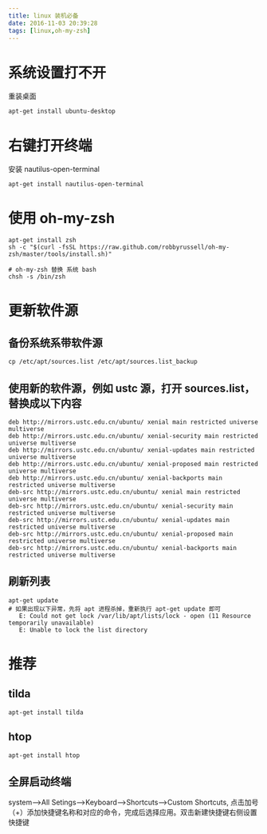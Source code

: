 ```yaml
---
title: linux 装机必备
date: 2016-11-03 20:39:28
tags: [linux,oh-my-zsh]
---
```

# 系统设置打不开
重装桌面
```
apt-get install ubuntu-desktop
```
# 右键打开终端
安装 nautilus-open-terminal
```
apt-get install nautilus-open-terminal
```
# 使用 oh-my-zsh
```
apt-get install zsh
sh -c "$(curl -fsSL https://raw.github.com/robbyrussell/oh-my-zsh/master/tools/install.sh)"

# oh-my-zsh 替换 系统 bash
chsh -s /bin/zsh
```
# 更新软件源

## 备份系统系带软件源
```
cp /etc/apt/sources.list /etc/apt/sources.list_backup
```
## 使用新的软件源，例如 ustc 源，打开 sources.list，替换成以下内容
```
deb http://mirrors.ustc.edu.cn/ubuntu/ xenial main restricted universe multiverse
deb http://mirrors.ustc.edu.cn/ubuntu/ xenial-security main restricted universe multiverse
deb http://mirrors.ustc.edu.cn/ubuntu/ xenial-updates main restricted universe multiverse
deb http://mirrors.ustc.edu.cn/ubuntu/ xenial-proposed main restricted universe multiverse
deb http://mirrors.ustc.edu.cn/ubuntu/ xenial-backports main restricted universe multiverse
deb-src http://mirrors.ustc.edu.cn/ubuntu/ xenial main restricted universe multiverse
deb-src http://mirrors.ustc.edu.cn/ubuntu/ xenial-security main restricted universe multiverse
deb-src http://mirrors.ustc.edu.cn/ubuntu/ xenial-updates main restricted universe multiverse
deb-src http://mirrors.ustc.edu.cn/ubuntu/ xenial-proposed main restricted universe multiverse
deb-src http://mirrors.ustc.edu.cn/ubuntu/ xenial-backports main restricted universe multiverse
```
## 刷新列表
```
apt-get update
# 如果出现以下异常，先将 apt 进程杀掉，重新执行 apt-get update 即可
   E: Could not get lock /var/lib/apt/lists/lock - open (11 Resource temporarily unavailable)
   E: Unable to lock the list directory
```

# 推荐

## tilda
```
apt-get install tilda
```
## htop
```
apt-get install htop
```
## 全屏启动终端
system-->All Setings-->Keyboard-->Shortcuts-->Custom Shortcuts,
点击加号（+）添加快捷键名称和对应的命令，完成后选择应用。双击新建快捷键右侧设置快捷键
